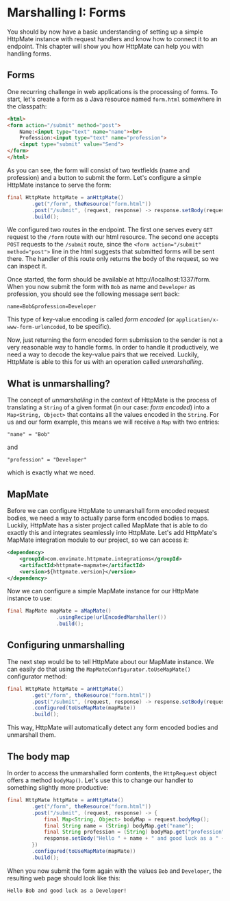 # Marshalling I: Forms
You should by now have a basic understanding of setting up a simple
HttpMate instance with request handlers and know how to connect
it to an endpoint. This chapter will show you how HttpMate
can help you with handling forms.

## Forms
One recurring challenge in web applications is the processing of forms.
To start, let's create a form as a Java resource named `form.html` somewhere
in the classpath:
```html
<html>
<form action="/submit" method="post">
    Name:<input type="text" name="name"><br>
    Profession:<input type="text" name="profession">
    <input type="submit" value="Send">
</form>
</html>
```
As you can see, the form will consist of two textfields (name and profession)
and a button to submit the form.
Let's configure a simple HttpMate instance to serve the form:
```java
final HttpMate httpMate = anHttpMate()
        .get("/form", theResource("form.html"))
        .post("/submit", (request, response) -> response.setBody(request.bodyString()))
        .build();
```
We configured two routes in the endpoint. The first one serves every `GET` request
to the `/form` route with our html resource.
The second one accepts `POST` requests to the `/submit` route, since the
`<form action="/submit" method="post">` line in the html suggests that
submitted forms will be sent there. The handler of this route only returns
the body of the request, so we can inspect it.

Once started, the form should be available at http://localhost:1337/form.
When you now submit the form with `Bob` as name and `Developer` as profession,
you should see the following message sent back:
```
name=Bob&profession=Developer
```
This type of key-value encoding is called *form encoded* (or `application/x-www-form-urlencoded`,
to be specific). 

Now, just returning the form encoded form submission to the sender is not
a very reasonable way to handle forms. In order to handle it productively,
we need a way to decode the key-value pairs that we received.
Luckily, HttpMate is able to this for us with an operation
called *unmarshalling*. 

## What is unmarshalling?
The concept of *unmarshalling* in the context of HttpMate is the process of
translating a `String` of a given format (in our case: *form encoded*) into a `Map<String, Object>`
that contains all the values encoded in the `String`.
For us and our form example, this means we will receive a `Map` with two
entries:
```
"name" = "Bob"
```
and
```
"profession" = "Developer"
```
which is exactly what we need.

## MapMate
Before we can configure HttpMate to unmarshall form encoded request
bodies, we need a way to actually parse form encoded bodies to
maps. Luckily, HttpMate has a sister project called MapMate that
is able to do exactly this and integrates seamlessly into HttpMate.
Let's add HttpMate's MapMate integration module to our project, so we
can access it:
```xml
<dependency>
    <groupId>com.envimate.httpmate.integrations</groupId>
    <artifactId>httpmate-mapmate</artifactId>
    <version>${httpmate.version}</version>
</dependency>
```
Now we can configure a simple MapMate instance for our HttpMate
instance to use:
```java
final MapMate mapMate = aMapMate()
                .usingRecipe(urlEncodedMarshaller())
                .build();
```
## Configuring unmarshalling
The next step would be to tell HttpMate about our MapMate instance.
We can easily do that using the `MapMateConfigurator.toUseMapMate()` configurator
method:

```java
final HttpMate httpMate = anHttpMate()
        .get("/form", theResource("form.html"))
        .post("/submit", (request, response) -> response.setBody(request.bodyString()))
        .configured(toUseMapMate(mapMate))
        .build();
```
This way, HttpMate will automatically detect any form encoded bodies
and unmarshall them.

## The body map
In order to access the unmarshalled form contents, the `HttpRequest` object
offers a method `bodyMap()`. Let's use this to change our handler to something
slightly more productive:
```java
final HttpMate httpMate = anHttpMate()
        .get("/form", theResource("form.html"))
        .post("/submit", (request, response) -> {
            final Map<String, Object> bodyMap = request.bodyMap();
            final String name = (String) bodyMap.get("name");
            final String profession = (String) bodyMap.get("profession");
            response.setBody("Hello " + name + " and good luck as a " + profession + "!");
        })
        .configured(toUseMapMate(mapMate))
        .build();
```
When you now submit the form again with the values `Bob` and `Developer`,
the resulting web page should look like this:
```
Hello Bob and good luck as a Developer!
```